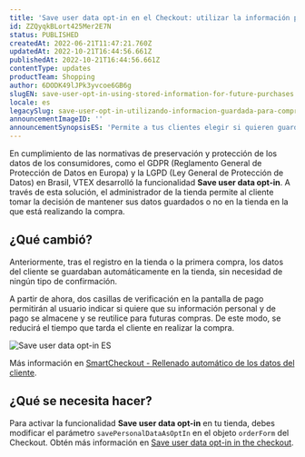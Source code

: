 ```yaml
---
title: 'Save user data opt-in en el Checkout: utilizar la información personal y de pago guardada para futuras compras'
id: ZZQyqkBLort425Mer2E7N
status: PUBLISHED
createdAt: 2022-06-21T11:47:21.760Z
updatedAt: 2022-10-21T16:44:56.661Z
publishedAt: 2022-10-21T16:44:56.661Z
contentType: updates
productTeam: Shopping
author: 6DODK49lJPk3yvcoe6GB6g
slugEN: save-user-opt-in-using-stored-information-for-future-purchases
locale: es
legacySlug: save-user-opt-in-utilizando-informacion-guardada-para-compras-futuras
announcementImageID: ''
announcementSynopsisES: 'Permite a tus clientes elegir si quieren guardar sus datos para utilizarlos en futuras compras.'
---
```


En cumplimiento de las normativas de preservación y protección de los datos de los consumidores, como el GDPR (Reglamento General de Protección de Datos en Europa) y la LGPD (Ley General de Protección de Datos) en Brasil, VTEX desarrolló la funcionalidad **Save user data opt-in**. A través de esta solución, el administrador de la tienda permite al cliente tomar la decisión de mantener sus datos guardados o no en la tienda en la que está realizando la compra.

## ¿Qué cambió?

Anteriormente, tras el registro en la tienda o la primera compra, los datos del cliente se guardaban automáticamente en la tienda, sin necesidad de ningún tipo de confirmación.

A partir de ahora, dos casillas de verificación en la pantalla de pago permitirán al usuario indicar si quiere que su información personal y de pago se almacene y se reutilice para futuras compras. De este modo, se reducirá el tiempo que tarda el cliente en realizar la compra. 

![ Save user data opt-in ES](//images.ctfassets.net/alneenqid6w5/6NGmOzVPMDNlcptCwaqTsM/503e29a5bdf5749d0d44bd525b96117e/Save_user_data_-_ES.PNG)

Más información en [SmartCheckout - Rellenado automático de los datos del cliente](https://help.vtex.com/es/tutorial/smartcheckout-customer-information-automatic-fill-in--2Nuu3xAFzdhIzJIldAdtan#).

## ¿Qué se necesita hacer?

Para activar la funcionalidad **Save user data opt-in** en tu tienda, debes modificar el parámetro `savePersonalDataAsOptIn` en el objeto `orderForm` del Checkout. Obtén más información en [Save user data opt-in in the checkout](https://developers.vtex.com/vtex-rest-api/docs/enable-the-save-user-data-opt-in).
